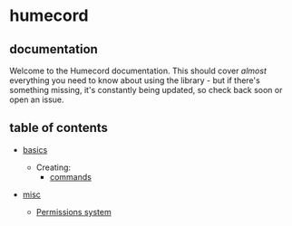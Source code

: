 # humecord
## documentation

Welcome to the Humecord documentation.
This should cover *almost* everything you need to know about using the library - but if there's something missing, it's constantly being updated, so check back soon or open an issue.

## table of contents
* [basics]()
    * Creating:
        * [commands](basics/commands.md)

* [misc]()
    * [Permissions system](misc/permissions.md)